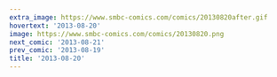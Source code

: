 ```yaml
---
extra_image: https://www.smbc-comics.com/comics/20130820after.gif
hovertext: '2013-08-20'
image: https://www.smbc-comics.com/comics/20130820.png
next_comic: '2013-08-21'
prev_comic: '2013-08-19'
title: '2013-08-20'
---
```


